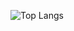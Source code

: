 ![Top Langs](https://github-readme-stats.vercel.app/api/top-langs/?username=ZeroV1p3r&theme=dark&langs_count=15)
